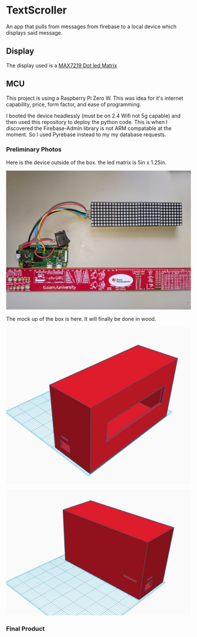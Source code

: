 # TextScroller
An app that pulls from messages from firebase to a local device which displays said message. 

## Display 
The display used is a [MAX7219 Dot led Matrix](https://www.amazon.com/gp/product/B07T639GZF/ref=ppx_yo_dt_b_asin_image_o01_s00?ie=UTF8&psc=1)

## MCU
This project is using a Raspberry Pi Zero W. This was idea for it's internet capability, price, form factor, and ease of programming.
 
I booted the device headlessly (must be on 2.4 Wifi not 5g capable) and then used this repository to deploy the python code. This is when I discovered the Firebase-Admin library is not ARM compatable at the moment. So I used Pyrebase instead to my my database requests.

### Preliminary Photos
Here is the device outside of the box. the led matrix is 5in x 1.25in.

![Preliminary photo not in box](./assets/prelim.jpg)

The mock up of the box is here. It will finally be done in wood.

![Box front left](./assets/boxmock1.JPG)

![Box back left](./assets/boxmock2.JPG)

### Final Product
